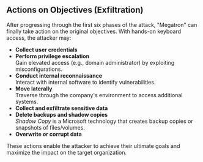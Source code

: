 ## Actions on Objectives (Exfiltration)

After progressing through the first six phases of the attack, "Megatron" can finally take action on the original objectives. With hands-on keyboard access, the attacker may:

- **Collect user credentials**
- **Perform privilege escalation**  
    Gain elevated access (e.g., domain administrator) by exploiting misconfigurations.
- **Conduct internal reconnaissance**  
    Interact with internal software to identify vulnerabilities.
- **Move laterally**  
    Traverse through the company's environment to access additional systems.
- **Collect and exfiltrate sensitive data**
- **Delete backups and shadow copies**  
    *Shadow Copy* is a Microsoft technology that creates backup copies or snapshots of files/volumes.
- **Overwrite or corrupt data**

These actions enable the attacker to achieve their ultimate goals and maximize the impact on the target organization.